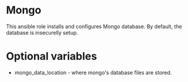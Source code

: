 # Mongo
This ansible role installs and configures Mongo database.
By default, the database is insecurelly setup.

# Optional variables
* mongo_data_location - where mongo's database files are stored.
